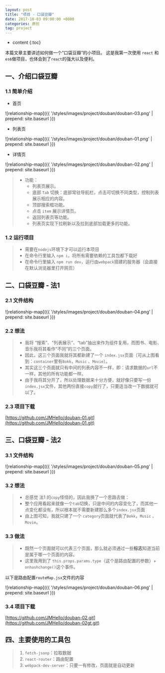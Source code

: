 ```yaml
---
layout: post
title: "项目 - 口袋豆瓣"
date: 2017-10-03 09:00:00 +0800 
categories: 原创
tag: project
---
```

* content
{:toc}

本篇文章主要讲述如何做一个“口袋豆瓣”的小项目。
这是我第一次使用 `react` 和 `es6`做项目，也体会到了`react`的强大以及便利。

<!-- more -->

## 一、介绍口袋豆瓣

### 1.1 简单介绍

* 首页

![relationship-map]({{ '/styles/images/project/douban/douban-03.png' | prepend: site.baseurl }})

* 列表页

![relationship-map]({{ '/styles/images/project/douban/douban-01.png' | prepend: site.baseurl }})

* 详情页

![relationship-map]({{ '/styles/images/project/douban/douban-02.png' | prepend: site.baseurl }})

> * 功能：
>    * 列表页展示。
>    * 底部 `Tab` 切换：底部常驻导航栏，点击可切换不同类型，控制列表展示相应的内容。
>    * 顶部搜索框功能。
>    * 点击 `item` 展示详情页。
>    * 返回列表页等功能。
>    * 列表页实现下拉刷新以及拉到底部加载更多的功能。

### 1.2 运行项目

> * 需要在`nodejs`环境下才可以运行本项目
> * 在命令行里输入 `npm i`，将所有需要依赖的工具包都下载好
> * 在命令行里输入 `npm run dev`，运行由`webpack`搭建的服务器（会直接在默认浏览器里打开网页）

## 二、口袋豆瓣 - 法1

### 2.1 文件结构

![relationship-map]({{ '/styles/images/project/douban/douban-04.png' | prepend: site.baseurl }})

### 2.2 想法

> * 我将 “搜索”、“列表展示”、“tab”抽出来作为组件复用，而图书、电影、音乐我将其看作“不同”的三个页面。
> * 因此，这三个页面我就将其都新建了一个 `index.jsx`页面（可从上图看到：`container`里有`Bokk`，`Music` 、`Movie`）。
> * 其实这三个页面就只有中间的列表内容不一样，即：请求数据的`url`不一样，其他的所有功能都一样。
> * 由于我将其分开了，所以处理数据来十分方便，就好像只要写一份`index.jsx`文件，其他两份直接`copy`就行了，只要适当改一下数据就可以了。

### 2.3 项目下载

[https://github.com/JMHello/douban-01.git](https://github.com/JMHello/douban-01.git)

## 三、口袋豆瓣 - 法2

### 3.1 文件结构

![relationship-map]({{ '/styles/images/project/douban/douban-05.png' | prepend: site.baseurl }})

### 3.2 想法

> * 总感觉 法1 的`copy`怪怪的，因此我换了一个思路去做：
>  * 整个应用看起来就像一个`tab`切换，只是中间的内容变化了，而其他一点变化都没有，所以根本就不需要新建那么多个`index.jsx`页面
> * 由上图可知，我就只建了一个 `category`页面就代表了`Bokk`，`Music` 、`Movie`。

### 3.3 做法

> * 既然一个页面就可以代表三个页面，那么就必须通过一些**标志**知道当前是属于哪一个页面的内容。
> * 这里我用到了 `this.props.params.type`（这个是路由配置的参数）+ `onhashchange()`这个事件。

以下是路由配置`routeMap.jsx`文件的内容

![relationship-map]({{ '/styles/images/project/douban/douban-06.png' | prepend: site.baseurl }})

### 3.4 项目下载

[https://github.com/JMHello/douban-02.git](https://github.com/JMHello/douban-02gt.git)

## 四、主要使用的工具包

> 1. `fetch-jsonp`：拉取数据
> 2. `react-router`：路由配置
> 3. `webpack-dev-server`：只要一有修改，页面就是自动更新

